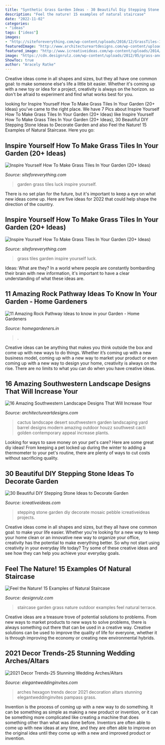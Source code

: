 ```yaml
---
title: "Synthetic Grass Garden Ideas - 30 Beautiful Diy Stepping Stone Ideas To Decorate Garden"
description: "Feel the nature! 15 examples of natural staircase"
date: "2022-11-02"
categories:
- "ideas"
tags: ["ideas"]
images:
- "http://siteforeverything.com/wp-content/uploads/2016/12/GrassTiles-1.jpg"
featuredImage: "http://www.architectureartdesigns.com/wp-content/uploads/2016/04/16-Amazing-Southwestern-Landscape-Designs-That-Will-Increase-Your-Outdoor-Appeal-13-630x419.jpg"
featured_image: "http://www.icreativeideas.com/wp-content/uploads/2014/04/30BeautifulDIYSteppingStoneIdeastoDecorateYourGarden1.jpg?ae727b"
image: "https://cdn.designrulz.com/wp-content/uploads/2012/05/grass-and-steps65.jpg"
ShowToc: true
author: "Aracely Ratke"
---
```



Creative ideas come in all shapes and sizes, but they all have one common goal: to make someone else's life a little bit easier. Whether it's coming up with a new toy or idea for a project, creativity is always on the horizon. so don't be afraid to experiment and find what works best for you.

	

		
looking for Inspire Yourself How To Make Grass Tiles In Your Garden (20+ Ideas) you've came to the right place. We have 7 Pics about Inspire Yourself How To Make Grass Tiles In Your Garden (20+ Ideas) like Inspire Yourself How To Make Grass Tiles In Your Garden (20+ Ideas), 30 Beautiful DIY Stepping Stone Ideas to Decorate Garden and also Feel the Nature! 15 Examples of Natural Staircase. Here you go:
		
    
## Inspire Yourself How To Make Grass Tiles In Your Garden (20+ Ideas)

<img loading=lazy src="http://siteforeverything.com/wp-content/uploads/2016/12/GrassTiles-22.jpg" onerror="this.onerror=null;this.src='https://tse2.mm.bing.net/th?id=OIP.gUC-3cy_VC4y2Bd-UI_rNAAAAA&amp;pid=15.1';" alt="Inspire Yourself How To Make Grass Tiles In Your Garden (20+ Ideas)">

_Source: siteforeverything.com_

>garden grass tiles luck inspire yourself. 

	

There is no set plan for the future, but it's important to keep a eye on what new ideas come up. Here are five ideas for 2022 that could help shape the direction of the country.

    
## Inspire Yourself How To Make Grass Tiles In Your Garden (20+ Ideas)

<img loading=lazy src="http://siteforeverything.com/wp-content/uploads/2016/12/GrassTiles-1.jpg" onerror="this.onerror=null;this.src='https://tse1.mm.bing.net/th?id=OIP.AdtDzlnWyZ7KiBfpze7NhQHaJ4&amp;pid=15.1';" alt="Inspire Yourself How To Make Grass Tiles In Your Garden (20+ Ideas)">

_Source: siteforeverything.com_

>grass tiles garden inspire yourself luck. 

	

Ideas: What are they?
In a world where people are constantly bombarding their brain with new information, it's important to have a clear understanding of what these ideas are.

    
## 11 Amazing Rock Pathway Ideas To Know In Your Garden - Home Gardeners

<img loading=lazy src="https://homegardeners.in/wp-content/uploads/2017/09/Geometric-Pattern-1.jpg" onerror="this.onerror=null;this.src='https://tse1.mm.bing.net/th?id=OIP.jwQZR6I4YMJJCaY29hbCSQHaLK&amp;pid=15.1';" alt="11 Amazing Rock Pathway Ideas to know in your Garden - Home Gardeners">

_Source: homegardeners.in_

>. 

	

Creative ideas can be anything that makes you think outside the box and come up with new ways to do things. Whether it’s coming up with a new business model, coming up with a new way to market your product or even coming up with a new way to design your home, creativity is always on the rise. There are no limits to what you can do when you have creative ideas.

    
## 16 Amazing Southwestern Landscape Designs That Will Increase Your

<img loading=lazy src="http://www.architectureartdesigns.com/wp-content/uploads/2016/04/16-Amazing-Southwestern-Landscape-Designs-That-Will-Increase-Your-Outdoor-Appeal-13-630x419.jpg" onerror="this.onerror=null;this.src='https://tse2.mm.bing.net/th?id=OIP.NVN7Kpz-34KOeroOQBuWFAHaE7&amp;pid=15.1';" alt="16 Amazing Southwestern Landscape Designs That Will Increase Your">

_Source: architectureartdesigns.com_

>cactus landscape desert southwestern garden landscaping yard barrel designs modern amazing outdoor houzz southwest cacti golden contemporary appeal increase plants. 

	

Looking for ways to save money on your pet's care? Here are some great diy ideas! From keeping a pet locked up during the winter to adding a thermometer to your pet's routine, there are plenty of ways to cut costs without sacrificing quality.

    
## 30 Beautiful DIY Stepping Stone Ideas To Decorate Garden

<img loading=lazy src="http://www.icreativeideas.com/wp-content/uploads/2014/04/30BeautifulDIYSteppingStoneIdeastoDecorateYourGarden1.jpg?ae727b" onerror="this.onerror=null;this.src='https://tse4.mm.bing.net/th?id=OIP.WCyNgcgusMsi35RbYqbaAgHaJ4&amp;pid=15.1';" alt="30 Beautiful DIY Stepping Stone Ideas to Decorate Garden">

_Source: icreativeideas.com_

>stepping stone garden diy decorate mosaic pebble icreativeideas projects. 

	

Creative ideas come in all shapes and sizes, but they all have one common goal: to make your life easier. Whether you're looking for a new way to keep your home clean or an innovative new way to organize your office, creativity has the potential to make everything better. So why not start using creativity in your everyday life today? Try some of these creative ideas and see how they can help you achieve your everyday goals.

    
## Feel The Nature! 15 Examples Of Natural Staircase

<img loading=lazy src="https://cdn.designrulz.com/wp-content/uploads/2012/05/grass-and-steps65.jpg" onerror="this.onerror=null;this.src='https://tse3.mm.bing.net/th?id=OIP.lNKgyVkivoB7sNUBUfRODQHaK3&amp;pid=15.1';" alt="Feel the Nature! 15 Examples of Natural Staircase">

_Source: designrulz.com_

>staircase garden grass nature outdoor examples feel natural terrace. 

	

Creative ideas are a treasure trove of potential solutions to problems. From new ways to market products to new ways to solve problems, there is always something out there that can be used in a creative way. Creative solutions can be used to improve the quality of life for everyone, whether it is through improving the economy or creating new environmental hybrids.

    
## 2021 Decor Trends-25 Stunning Wedding Arches/Altars

<img loading=lazy src="https://www.elegantweddinginvites.com/wedding-blog/wp-content/uploads/2020/12/DIY-hexagon-wooden-wedding-arches-with-fabric.jpg" onerror="this.onerror=null;this.src='https://tse2.mm.bing.net/th?id=OIP.tkCMZAUxLX9v4Na2-75DCgHaLe&amp;pid=15.1';" alt="2021 Decor Trends-25 Stunning Wedding Arches/Altars">

_Source: elegantweddinginvites.com_

>arches hexagon trends decor 2021 decoration altars stunning elegantweddinginvites pampass grass. 

	

Invention is the process of coming up with a new way to do something. It can be something as simple as making a new product or invention, or it can be something more complicated like creating a machine that does something other than what was done before. Inventors are often able to come up with new ideas at any time, and they are often able to improve on the original idea until they come up with a new and improved product or invention.

